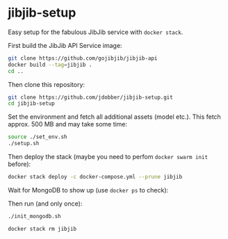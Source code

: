 # jibjib-setup
Easy setup for the fabulous JibJib service with `docker stack`.

First build the JibJib API Service image:

```sh
git clone https://github.com/gojibjib/jibjib-api
docker build --tag=jibjib .
cd ..
```

Then clone this repository:

```sh
git clone https://github.com/jdobber/jibjib-setup.git
cd jibjib-setup
```

Set the environment and fetch all additional assets (model etc.). This fetch approx. 500 MB and
may take some time:

```sh
source ./set_env.sh 
./setup.sh
```

Then deploy the stack (maybe you need to perfom `docker swarm init` before):

```sh
docker stack deploy -c docker-compose.yml --prune jibjib
```

Wait for MongoDB to show up (use `docker ps` to check):

Then run (and only once):

```sh
./init_mongodb.sh
```

```sh
docker stack rm jibjib
```
